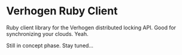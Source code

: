 # Verhogen Ruby Client

Ruby client library for the Verhogen distributed locking API. Good for synchronizing your clouds. Yeah.

Still in concept phase. Stay tuned...
